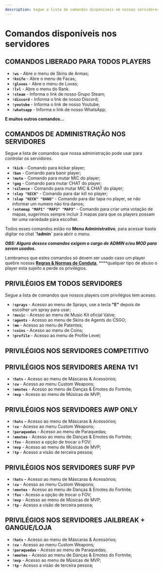 ```yaml
---
description: Segue a lista de comandos disponíveis em nossos servidores.
---
```


# Comandos disponíveis nos servidores

## COMANDOS LIBERADO PARA TODOS PLAYERS

* **`!ws`** - Abre o menu de Skins de Armas;
* **`!knife`** - Abre o menu de Facas;
* **`!gloves`** - Abre o menu de Luvas;
* **`!lvl`** - Abre o menu do Rank.
* **`!steam`** - Informa o link de nosso Grupo Steam;
* **`!discord`** - Informa o link de nosso Discord;
* **`!youtube`** - Informa o link de nosso Youtube;
* **`!whatsapp`** - Informa o link de nosso WhatsApp;

**E muitos outros comandos...**

## COMANDOS DE ADMINISTRAÇÃO NOS SERVIDORES

Segue a lista de comandos que nossa administração pode usar para controlar os servidores.

* **`!kick`** - Comando para kickar player;
* **`!ban`** - Comando para banir player;
* **`!mute`** - Comando para mutar MIC do player;
* **`!gag`** - Comando para mutar CHAT do player;
* **`!silence`** - Comando para mutar MIC & CHAT do player;
* **`!slay "NICK"`** - Comando para dar kill no player;
* **`!slap "NICK" "DANO"`** - Comando para dar tapa no player, se não informar um numero não tira danos;
* **`!votemap "MAP1" "MAP2" "MAP3"`** - Comando para criar uma votação de mapas, sugerimos sempre incluir 3 mapas para que os players possam ter uma variedade para escolher.

Todos esses comandos estão no **Menu Administrativo**, para acessar basta digitar no chat **\`!admin\`** para abrir o menu.

_**OBS: Alguns desses comandos exigem o cargo de ADMIN e/ou MOD para serem usados.**_

Lembramos que estes comandos só devem ser usado caso um player quebre nossas [**Regras & Normas de Conduta**](https://zkservidores.com/regras.pdf), ****qualquer tipo de abuso o player esta sujeito a perde os privilégios.

## PRIVILÉGIOS EM TODOS SERVIDORES

Segue a lista de comandos que nossos players com privilégios tem acesso.

* **`!sprays`** - Acesso ao menu de Sprays, use a tecla **"E"** depois de escolher um spray para usar;
* **`!music`** - Acesso ao menu de Music Kit oficial Valve;
* **`!agents`** - Acesso ao menu de Skins de Agents do CSGO;
* **`!mm`** - Acesso ao menu de Patentes;
* **`!coins`** - Acesso ao menu de Coins;
* **`!profile`** - Acesso ao menu de Profile Level;

## **PRIVILÉGIOS NOS SERVIDORES COMPETITIVO**

## **PRIVILÉGIOS NOS SERVIDORES ARENA 1V1**

* **`!hats`** **-** Acesso ao menu de Máscaras & Acessórios;
* **`!cw`** - Acesso ao menu Custom Weapons;
* **`!emotes`** - Acesso ao menu de Danças & Emotes do Fortnite;
* **`!mvp`** - Acesso ao menu de Músicas de MVP;

## **PRIVILÉGIOS NOS SERVIDORES** AWP ONLY

* **`!hats`** **-** Acesso ao menu de Máscaras & Acessórios;
* **`!cw`** - Acesso ao menu Custom Weapons;
* **`!paraquedas`** - Acesso ao menu de Paraquedas;
* **`!emotes`** - Acesso ao menu de Danças & Emotes do Fortnite;
* **`!fov`** - Acesso a opção de trocar o FOV;
* **`!mvp`** - Acesso ao menu de Músicas de MVP;
* **`!tp`** - Acesso a visão de terceira pessoa;

## **PRIVILÉGIOS NOS SERVIDORES SURF PVP**

* **`!hats`** **-** Acesso ao menu de Máscaras & Acessórios;
* **`!cw`** - Acesso ao menu Custom Weapons;
* **`!emotes`** - Acesso ao menu de Danças & Emotes do Fortnite;
* **`!fov`** - Acesso a opção de trocar o FOV;
* **`!mvp`** - Acesso ao menu de Músicas de MVP;
* **`!tp`** - Acesso a visão de terceira pessoa;

## **PRIVILÉGIOS NOS SERVIDORES JAILBREAK** + GANGUE/LOJA

* **`!hats`** **-** Acesso ao menu de Máscaras & Acessórios;
* **`!cw`** - Acesso ao menu Custom Weapons;
* **`!paraquedas`** - Acesso ao menu de Paraquedas;
* **`!emotes`** - Acesso ao menu de Danças & Emotes do Fortnite;
* **`!mvp`** - Acesso ao menu de Músicas de MVP;
* **`!tp`** - Acesso a visão de terceira pessoa;

